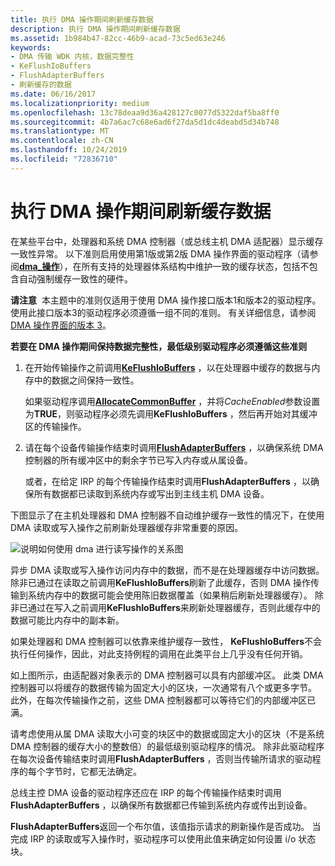 ```yaml
---
title: 执行 DMA 操作期间刷新缓存数据
description: 执行 DMA 操作期间刷新缓存数据
ms.assetid: 1b984b47-82cc-46b9-acad-73c5ed63e246
keywords:
- DMA 传输 WDK 内核，数据完整性
- KeFlushIoBuffers
- FlushAdapterBuffers
- 刷新缓存的数据
ms.date: 06/16/2017
ms.localizationpriority: medium
ms.openlocfilehash: 13c78deaa9d36a428127c0077d5322daf5ba8ff0
ms.sourcegitcommit: 4b7a6ac7c68e6ad6f27da5d1dc4deabd5d34b748
ms.translationtype: MT
ms.contentlocale: zh-CN
ms.lasthandoff: 10/24/2019
ms.locfileid: "72836710"
---
```

# <a name="flushing-cached-data-during-dma-operations"></a>执行 DMA 操作期间刷新缓存数据





在某些平台中，处理器和系统 DMA 控制器（或总线主机 DMA 适配器）显示缓存一致性异常。 以下准则启用使用第1版或第2版 DMA 操作界面的驱动程序（请参阅[**dma\_操作**](https://docs.microsoft.com/windows-hardware/drivers/ddi/wdm/ns-wdm-_dma_operations)），在所有支持的处理器体系结构中维护一致的缓存状态，包括不包含自动强制缓存一致性的硬件。

**请注意**  本主题中的准则仅适用于使用 DMA 操作接口版本1和版本2的驱动程序。 使用此接口版本3的驱动程序必须遵循一组不同的准则。 有关详细信息，请参阅[DMA 操作界面的版本 3](version-3-of-the-dma-operations-interface.md)。

 

**若要在 DMA 操作期间保持数据完整性，最低级别驱动程序必须遵循这些准则**

1.  在开始传输操作之前调用[**KeFlushIoBuffers**](https://docs.microsoft.com/windows-hardware/drivers/ddi/wdm/nf-wdm-keflushiobuffers) ，以在处理器中缓存的数据与内存中的数据之间保持一致性。

    如果驱动程序调用[**AllocateCommonBuffer**](https://docs.microsoft.com/windows-hardware/drivers/ddi/wdm/nc-wdm-pallocate_common_buffer) ，并将*CacheEnabled*参数设置为**TRUE**，则驱动程序必须先调用**KeFlushIoBuffers** ，然后再开始对其缓冲区的传输操作。

2.  请在每个设备传输操作结束时调用[**FlushAdapterBuffers**](https://docs.microsoft.com/windows-hardware/drivers/ddi/wdm/nc-wdm-pflush_adapter_buffers) ，以确保系统 DMA 控制器的所有缓冲区中的剩余字节已写入内存或从属设备。

    或者，在给定 IRP 的每个传输操作结束时调用**FlushAdapterBuffers** ，以确保所有数据都已读取到系统内存或写出到主线主机 DMA 设备。

下图显示了在主机处理器和 DMA 控制器不自动维护缓存一致性的情况下，在使用 DMA 读取或写入操作之前刷新处理器缓存非常重要的原因。

![说明如何使用 dma 进行读写操作的关系图](images/16cchdma.png)

异步 DMA 读取或写入操作访问内存中的数据，而不是在处理器缓存中访问数据。 除非已通过在读取之前调用**KeFlushIoBuffers**刷新了此缓存，否则 DMA 操作传输到系统内存中的数据可能会使用陈旧数据覆盖（如果稍后刷新处理器缓存）。 除非已通过在写入之前调用**KeFlushIoBuffers**来刷新处理器缓存，否则此缓存中的数据可能比内存中的副本新。

如果处理器和 DMA 控制器可以依靠来维护缓存一致性， **KeFlushIoBuffers**不会执行任何操作，因此，对此支持例程的调用在此类平台上几乎没有任何开销。

如上图所示，由适配器对象表示的 DMA 控制器可以具有内部缓冲区。 此类 DMA 控制器可以将缓存的数据传输为固定大小的区块，一次通常有八个或更多字节。 此外，在每次传输操作之前，这些 DMA 控制器都可以等待它们的内部缓冲区已满。

请考虑使用从属 DMA 读取大小可变的块区中的数据或固定大小的区块（不是系统 DMA 控制器的缓存大小的整数倍）的最低级别驱动程序的情况。 除非此驱动程序在每次设备传输结束时调用**FlushAdapterBuffers** ，否则当传输所请求的驱动程序的每个字节时，它都无法确定。

总线主控 DMA 设备的驱动程序还应在 IRP 的每个传输操作结束时调用**FlushAdapterBuffers** ，以确保所有数据都已传输到系统内存或传出到设备。

**FlushAdapterBuffers**返回一个布尔值，该值指示请求的刷新操作是否成功。 当完成 IRP 的读取或写入操作时，驱动程序可以使用此值来确定如何设置 i/o 状态块。

 

 




